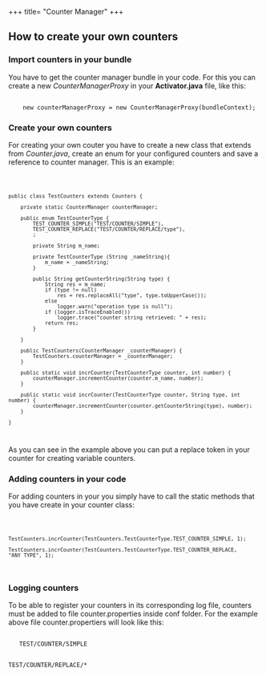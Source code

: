 +++
title= "Counter Manager"
+++

## How to create your own counters

### Import counters in your bundle
You have to get the counter manager bundle in your code. For this you can create a new *CounterManagerProxy* in your **Activator.java** file, like this:

<code>
    new counterManagerProxy = new CounterManagerProxy(bundleContext);
</code>

### Create your own counters
For creating your own couter you have to create a new class that extends from *Counter.java*, create an enum for your configured counters and save a reference to counter manager. This is an example:

<code>
    
    public class TestCounters extends Counters {
        
        private static CounterManager counterManager;

        public enum TestCounterType {
            TEST_COUNTER_SIMPLE("TEST/COUNTER/SIMPLE"),
            TEST_COUNTER_REPLACE("TEST/COUNTER/REPLACE/type"),
            ;
                    
            private String m_name;
            
            private TestCounterType (String _nameString){
                m_name = _nameString;
            }
            
            public String getCounterString(String type) {
                String res = m_name;
                if (type != null)
                    res = res.replaceAll("type", type.toUpperCase());
                else
                    logger.warn("operation type is null");
                if (logger.isTraceEnabled())
                    logger.trace("counter string retrieved: " + res);
                return res;
            }
        
        }
            
        public TestCounters(CounterManager _counterManager) {
            TestCounters.counterManager = _counterManager;
        }
            
        public static void incrCounter(TestCounterType counter, int number) {
            counterManager.incrementCounter(counter.m_name, number);
        }
            
        public static void incrCounter(TestCounterType counter, String type, int number) {
            counterManager.incrementCounter(counter.getCounterString(type), number);
        }

    }
</code>

As you can see in the example above you can put a replace token in your counter for creating variable counters.

### Adding counters in your code
For adding counters in your you simply have to call the static methods that you have create in your counter class:

<code>
    
    TestCounters.incrCounter(TestCounters.TestCounterType.TEST_COUNTER_SIMPLE, 1);

    TestCounters.incrCounter(TestCounters.TestCounterType.TEST_COUNTER_REPLACE, "ANY_TYPE", 1);
</code>

### Logging counters
To be able to register your counters in its corresponding log file, counters must be added to file counter.properties inside conf folder.
For the example above file counter.propertiers will look like this:

<code>
   TEST/COUNTER/SIMPLE
   
   TEST/COUNTER/REPLACE/*
</code>